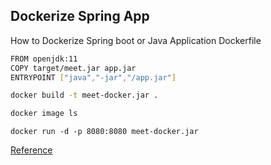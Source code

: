 ## Dockerize Spring App
How to Dockerize Spring boot or Java Application
Dockerfile
```bash
FROM openjdk:11
COPY target/meet.jar app.jar
ENTRYPOINT ["java","-jar","/app.jar"]
```
```bash
docker build -t meet-docker.jar .
```
```bash
docker image ls
```
```
docker run -d -p 8080:8080 meet-docker.jar
```
<a href="https://www.baeldung.com/java-dockerize-app">Reference</a>
